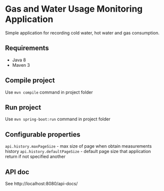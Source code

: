 # Gas and Water Usage Monitoring Application
Simple application for recording cold water, hot water and gas consumption.
## Requirements
* Java 8
* Maven 3
## Compile project
Use ```mvn compile``` command in project folder
## Run project
Use ```mvn spring-boot:run``` command in project folder
## Configurable properties
```api.history.maxPageSize``` - max size of page when obtain measurements history
```api.history.defaultPageSize``` - default page size that application return if not specified another
## API doc
See http://localhost:8080/api-docs/

